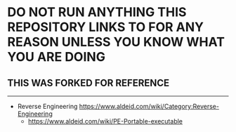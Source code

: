 # DO NOT RUN ANYTHING THIS REPOSITORY LINKS TO FOR ANY REASON UNLESS YOU KNOW WHAT YOU ARE DOING 
## THIS WAS FORKED FOR REFERENCE 
---
- Reverse Engineering https://www.aldeid.com/wiki/Category:Reverse-Engineering
  - https://www.aldeid.com/wiki/PE-Portable-executable
